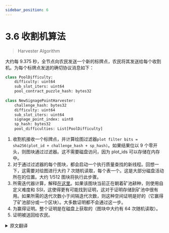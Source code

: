 ```yaml
---
sidebar_position: 6
---
```


# 3.6 收割机算法

> Harvester Algorithm

大约每 9.375 秒，全节点向农民发送一个新的标牌点，农民将其发送给每个收割机。为每个标牌点发送的确切协议消息如下：

```python
class PoolDifficulty:
    difficulty: uint64
    sub_slot_iters: uint64
    pool_contract_puzzle_hash: bytes32
    
class NewSignagePointHarvester:
    challenge_hash: bytes32
    difficulty: uint64
    sub_slot_iters: uint64
    signage_point_index: uint8
    sp_hash: bytes32
    pool_difficulties: List[PoolDifficulty]
```

1. 收割机接收一个标牌点，并计算绘图过滤器`plot filter bits = sha256(plot_id + challenge_hash + sp_hash)`。如果结果位以 9 个零开头，则图块通过过滤器。这不需要磁盘访问，因为 plot_ids 可以存储在内存中。
2. 对于通过过滤器的每个图块，都会启动一个执行质量查找的新线程。回想一下，这需要对绘图进行大约 7 次随机读取，每个表一个。这是大部分磁盘活动所在的位置。大约 1/512 图块将执行此步骤。
3. 所需迭代器计算，解释[在这里](/docs/03consensus/signage_points_and_infustion_points)。如果该图块当前正在朝着矿池耕种，则使用自定义难度和 SSI，这使得更有可能找到证明，这对于证明存储到矿池中很有用。如果所需的迭代次数小于间隔迭代次数，则这种空间证明是好的（它赢得了矿池部分或一个区块）。大多数证明都不会通过这一步。
4. 为赢得证明。整个证明是在磁盘上获取的（图块中大约有 64 次随机读取）。
5. 证明被送回给农民。

<details>
<summary>原文翻译</summary>

Approximately every 9.375 seconds, the full node sends a new signage point to the farmer, who sends it to each harvester.
The exact protocol message sent for each signage point is the following:

```python
class PoolDifficulty:
    difficulty: uint64
    sub_slot_iters: uint64
    pool_contract_puzzle_hash: bytes32
    
class NewSignagePointHarvester:
    challenge_hash: bytes32
    difficulty: uint64
    sub_slot_iters: uint64
    signage_point_index: uint8
    sp_hash: bytes32
    pool_difficulties: List[PoolDifficulty]
```


1. The harvester receives a signage point, and computes the plot filter `plot filter bits = sha256(plot_id + challenge_hash + sp_hash)`. If the resulting bits start with 9 zeroes, then the plot passes the filter. This does not require disk access, since the plot_ids can be stored in memory.
2. For each of the plots passing the filter, a new thread is started which performs the quality lookups. Recall that this requires around 7 random reads into the plot, one for each table.
This is where the majority of the disk activity will be. About 1/512 plots will perform this step.
3. The required iters are computed, as explained [here](/docs/03consensus/signage_points_and_infustion_points). A custom
difficulty and SSI is used if the plot is currently farming towards a pool; this makes it more likely that a proof will be found, which is useful for proving storage to a pool.
If the required iters is less than the interval iters, this proof of space is good (it has won pool partial or a block).
Most proofs will not pass this step.
5. For winning proofs. the whole proof is fetched on disk (approximately 64 random reads in the plot).
6. The proof is sent back to the farmer.

</details>
